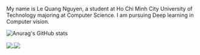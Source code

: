 My name is Le Quang Nguyen, a student at Ho Chi Minh City University of Technology majoring at Computer Science. I am pursuing Deep learning in Computer vision.
<!---
NguyenLe2004/NguyenLe2004 is a ✨ special ✨ repository because its `README.md` (this file) appears on your GitHub profile.
You can click the Preview link to take a look at your changes.
--->
![Anurag's GitHub stats](https://github-readme-stats.vercel.app/api?username=NguyenLe2004&show_icons=true&theme=transparent)

<a href="https://github.com/uvipen/QuickDraw/">
  <img align="center" src="https://github-readme-stats.vercel.app/api/pin/?username=NguyenLe2004&repo=FacialVerification&theme=transparent" />
</a>   
<a href="https://github.com/uvipen/QuickDraw/">
  <img align="center" src="https://github-readme-stats.vercel.app/api/pin/?username=NguyenLe2004&repo=cat-image-generate&theme=transparent" />
</a>   
